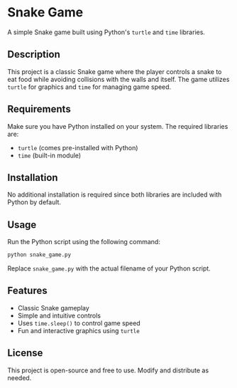 # Snake Game
A simple Snake game built using Python's `turtle` and `time` libraries.

## Description
This project is a classic Snake game where the player controls a snake to eat food while avoiding collisions with the walls and itself. The game utilizes `turtle` for graphics and `time` for managing game speed.

## Requirements
Make sure you have Python installed on your system. The required libraries are:
- `turtle` (comes pre-installed with Python)
- `time` (built-in module)

## Installation
No additional installation is required since both libraries are included with Python by default.

## Usage
Run the Python script using the following command:
```sh
python snake_game.py
```
Replace `snake_game.py` with the actual filename of your Python script.

## Features
- Classic Snake gameplay
- Simple and intuitive controls
- Uses `time.sleep()` to control game speed
- Fun and interactive graphics using `turtle`

## License
This project is open-source and free to use. Modify and distribute as needed.


